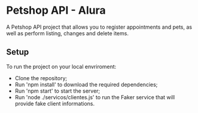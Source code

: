 # Petshop API - Alura
A Petshop API project that allows you to register appointments and pets, as well as perform listing, changes and delete items.

## Setup
To run the project on your local envriroment:
- Clone the repository;
- Run 'npm install' to download the required dependencies;
- Run 'npm start' to start the server;
- Run 'node ./servicos/clientes.js' to run the Faker service that will provide fake client informations.
